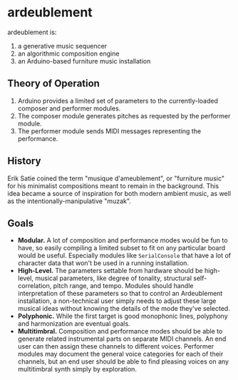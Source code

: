 # ardeublement

ardeublement is:

1. a generative music sequencer
2. an algorithmic composition engine
3. an Arduino-based furniture music installation

## Theory of Operation

1. Arduino provides a limited set of parameters to the currently-loaded composer and performer modules.
2. The composer module generates pitches as requested by the performer module.
3. The performer module sends MIDI messages representing the performance.

## History

Erik Satie coined the term "musique d'ameublement", or "furniture music" for his minimalist compositions meant to remain in the background. This idea became a source of inspiration for both modern ambient music, as well as the intentionally-manipulative "muzak".

## Goals

- **Modular.** A lot of composition and performance modes would be fun to have, so easily compiling a limited subset to fit on any particular board would be useful. Especially modules like `SerialConsole` that have a lot of character data that won't be used in a running installation.
- **High-Level.** The parameters settable from hardware should be high-level, musical parameters, like degree of tonality, structural self-correlation, pitch range, and tempo. Modules should handle interpretation of these parameters so that to control an Ardeublement installation, a non-technical user simply needs to adjust these large musical ideas without knowing the details of the mode they've selected.
- **Polyphonic.** While the first target is good monophonic lines, polyphony and harmonization are eventual goals.
- **Multitimbral.** Composition and performance modes should be able to generate related instrumental parts on separate MIDI channels. An end user can then assign these channels to different voices. Performer modules may document the general voice categories for each of their channels, but an end user should be able to find pleasing voices on any multitimbral synth simply by exploration.